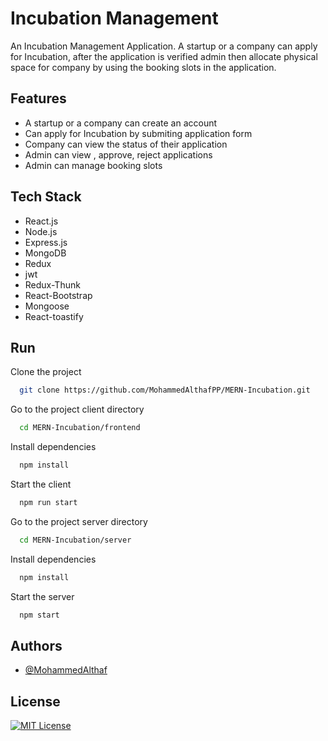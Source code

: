 # Incubation Management

An Incubation Management Application. 
A startup or a company can apply for Incubation,
 after the application is verified admin then allocate physical space for company by using the booking slots in
 the application.



## Features

- A startup or a  company can create an account
- Can apply for Incubation by submiting application form
- Company can view the status of their application
- Admin can view , approve, reject applications
- Admin can manage booking slots


## Tech Stack

- React.js
- Node.js
- Express.js
- MongoDB
- Redux
- jwt
- Redux-Thunk
- React-Bootstrap
- Mongoose
- React-toastify


## Run 

Clone the project

```bash
  git clone https://github.com/MohammedAlthafPP/MERN-Incubation.git
```

Go to the project client directory

```bash
  cd MERN-Incubation/frontend
```

Install dependencies

```bash
  npm install
```

Start the client

```bash
  npm run start
```


Go to the project server directory

```bash
  cd MERN-Incubation/server
```

Install dependencies

```bash
  npm install
```

Start the server

```bash
  npm start
```


## Authors

- [@MohammedAlthaf](https://github.com/MohammedAlthafPP)


## License

[![MIT License](https://img.shields.io/badge/License-MIT-green.svg)](https://choosealicense.com/licenses/mit/)
